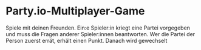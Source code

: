 # Party.io-Multiplayer-Game
Spiele mit deinen Freunden. Ein:e Spieler:in kriegt eine Partei vorgegeben und muss die Fragen anderer Spieler:innen beantworten. Wer die Partei der Person zuerst errät, erhält einen Punkt. Danach wird gewechselt
